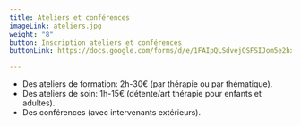 ```yaml
---
title: Ateliers et conférences
imageLink: ateliers.jpg
weight: "8"
button: Inscription ateliers et conférences
buttonLink: https://docs.google.com/forms/d/e/1FAIpQLSdvejOSFSIJom5e2hxWPSgHwE_B7Xu6EjEenPVbuxJqRwCcyg/viewform

---
```

* Des ateliers de formation: 2h-30€ (par thérapie ou par thématique).
* Des ateliers de soin: 1h-15€ (détente/art thérapie pour enfants et adultes).
* Des conférences (avec intervenants extérieurs).